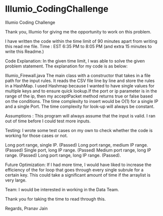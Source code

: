 # Illumio_CodingChallenge
Illumio Coding Challenge 

Thank you, Illumio for giving me the opportunity to work on this problem.

I have written the code within the time limit of 90 minutes apart from writing this read me file.
Time : EST 6:35 PM to 8:05 PM
(and extra 15 minutes to write this Readme.)

Code Explanation:
In the given time limit, I was able to solve the given problem statement. The explanation for my code is as below:

Illumio_Firewall.java The main class with a constructor that takes in a file path for the input rules. It reads the CSV file line by line and store the rules in a HashMap. I used Hashmap because I wanted to have single values for multiple keys and to ensure quick lookup.If the port or ip parameter is in the range of the ip, then my acceptPacket method returns true or false based on the conditions.
The time complexity to insert would be O(1) for a single IP and a single Port.
The time complexity for look-up will always be constant.

Assumptions :
This program will always assume that the input is valid. I ran out of time before I could test more inputs.

Testing:
I wrote some test cases on my own to check whether the code is working for those cases or not.

Long port range, single IP. (Passed)
Long port range, medium IP range. (Passed)
Single port, long IP range. (Passed)
Medium port range, long IP range. (Passed)
Long port range, long IP range. (Passed).

Future Optimization:
If I had more time, I would have liked to increase the efficiency of the for loop that goes through every single subrule for a certain key. This could take a significant amount of time if the arraylist is very large.

Team:
I would be interested in working in the Data Team.

Thank you for taking the time to read through this.

Regards,
Pranav Jain
